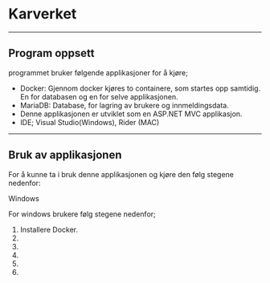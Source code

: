 # Karverket

-------
Program oppsett
---------------
programmet bruker følgende applikasjoner for å kjøre;

*  Docker: Gjennom docker kjøres to containere, som startes opp samtidig. En for databasen og en for selve applikasjonen.
*  MariaDB: Database, for lagring av brukere og innmeldingsdata.
*  Denne applikasjonen er utviklet som en ASP.NET MVC applikasjon.
*  IDE; Visual Studio(Windows), Rider (MAC)
---------------
Bruk av applikasjonen
--------
For å kunne ta i bruk denne applikasjonen og kjøre den følg stegene nedenfor:

Windows

For windows brukere følg stegene nedenfor;
  1. Installere Docker.
  2.
  3.
  4.
  5.
  6.

